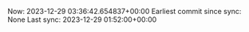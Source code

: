 Now: 2023-12-29 03:36:42.654837+00:00 Earliest commit since sync: None Last sync: 2023-12-29 01:52:00+00:00
